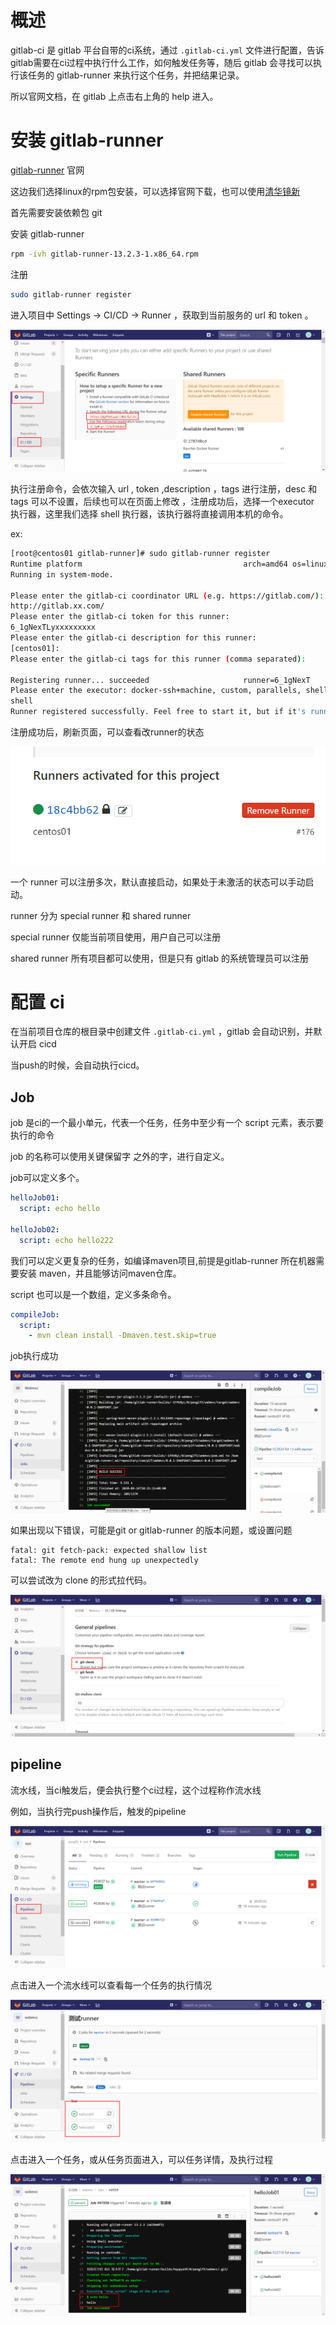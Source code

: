 # 概述

gitlab-ci 是 gitlab 平台自带的ci系统，通过  `.gitlab-ci.yml` 文件进行配置，告诉gitlab需要在ci过程中执行什么工作，如何触发任务等，随后 gitlab 会寻找可以执行该任务的 gitlab-runner 来执行这个任务，并把结果记录。

所以官网文档，在 gitlab 上点击右上角的 help 进入。

# 安装 gitlab-runner

[gitlab-runner]( https://docs.gitlab.com/runner/) 官网

这边我们选择linux的rpm包安装，可以选择官网下载，也可以使用[清华镜新](https://mirrors.tuna.tsinghua.edu.cn/gitlab-runner/yum/el7-x86_64/) 

首先需要安装依赖包 git 

安装 gitlab-runner

```bash
rpm -ivh gitlab-runner-13.2.3-1.x86_64.rpm
```

注册 

```bash
sudo gitlab-runner register
```

进入项目中 Settings -> CI/CD -> Runner ，获取到当前服务的 url 和 token 。

![](img/g01.png)

执行注册命令，会依次输入 url , token ,description ，tags  进行注册，desc 和 tags 可以不设置，后续也可以在页面上修改 ，注册成功后，选择一个executor 执行器，这里我们选择 shell 执行器，该执行器将直接调用本机的命令。

ex:

```bash
[root@centos01 gitlab-runner]# sudo gitlab-runner register
Runtime platform                                    arch=amd64 os=linux pid=8239 revision=e639e0f3 version=13.2.3
Running in system-mode.

Please enter the gitlab-ci coordinator URL (e.g. https://gitlab.com/):
http://gitlab.xx.com/
Please enter the gitlab-ci token for this runner:
6_1gNexTLyxxxxxxxxx
Please enter the gitlab-ci description for this runner:
[centos01]:
Please enter the gitlab-ci tags for this runner (comma separated):

Registering runner... succeeded                     runner=6_1gNexT
Please enter the executor: docker-ssh+machine, custom, parallels, shell, ssh, docker+machine, docker, docker-ssh, virtualbox, kubernetes:
shell
Runner registered successfully. Feel free to start it, but if it's running already the config should be automatically reloaded!
```

注册成功后，刷新页面，可以查看改runner的状态

![](img/g02.png)

一个 runner 可以注册多次，默认直接启动，如果处于未激活的状态可以手动启动。

runner 分为 special runner 和 shared runner 

special runner 仅能当前项目使用，用户自己可以注册

shared runner 所有项目都可以使用，但是只有 gitlab 的系统管理员可以注册

# 配置 ci

在当前项目仓库的根目录中创建文件  `.gitlab-ci.yml` ，gitlab 会自动识别，并默认开启 cicd

当push的时候，会自动执行cicd。

## Job

job 是ci的一个最小单元，代表一个任务，任务中至少有一个 script 元素，表示要执行的命令

job 的名称可以使用关键保留字 之外的字，进行自定义。

job可以定义多个。

```yaml
helloJob01:
  script: echo hello

helloJob02:
  script: echo hello222
```

我们可以定义更复杂的任务，如编译maven项目,前提是gitlab-runner 所在机器需要安装 maven，并且能够访问maven仓库。

script 也可以是一个数组，定义多条命令。

```yaml
compileJob:
  script:
    - mvn clean install -Dmaven.test.skip=true
```

job执行成功

![](img/g06.png)

如果出现以下错误，可能是git or gitlab-runner 的版本问题，或设置问题

```
fatal: git fetch-pack: expected shallow list
fatal: The remote end hung up unexpectedly
```

可以尝试改为 clone 的形式拉代码。

![](img/g07.png)

## pipeline 

流水线，当ci触发后，便会执行整个ci过程，这个过程称作流水线

例如，当执行完push操作后，触发的pipeline

![](img/g03.png)

点击进入一个流水线可以查看每一个任务的执行情况

![](img/g04.png)

点击进入一个任务，或从任务页面进入，可以任务详情，及执行过程

![](img/g05.png)

